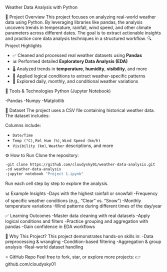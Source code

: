 Weather Data Analysis with Python

📌 Project Overview
This project focuses on analyzing real-world weather data using Python. By leveraging libraries like pandas, the analysis uncovers trends in temperature, rainfall, wind speed, and other climate parameters across different dates. The goal is to extract actionable insights and practice core data analysis techniques in a structured workflow.
🔍 Project Highlights

- ✅ Cleaned and processed real weather datasets using **Pandas**
- 📊 Performed detailed **Exploratory Data Analysis (EDA)**
- 🌡 Analyzed trends in **temperature**, **humidity**, **visibility**, and more
- 🧠 Applied logical conditions to extract weather-specific patterns
- 📅 Explored daily, monthly, and conditional weather variations

🧰 Tools & Technologies
Python (Jupyter Notebook)

-Pandas
-Numpy
-Matplotlib

📁 Dataset
The project uses a CSV file containing historical weather data. The dataset includes:

Columns include:
- `Date/Time`
- `Temp (°C)`, `Rel Hum (%)`, `Wind Speed (km/h)`
- `Visibility (km)`, `Weather` descriptions, and more


⚙️ How to Run
Clone the repository:

```bash
-git clone https://github.com/cloudysky01/weather-data-analysis.git
-cd weather-data-analysis
-jupyter notebook "Project 1.ipynb" 
```
Run each cell step by step to explore the analysis.

📊 Example Insights
-Days with the highest rainfall or snowfall
-Frequency of specific weather conditions (e.g., “Clear” vs. “Snow”)
-Monthly temperature variations
-Wind patterns during different times of the day/year

✅ Learning Outcomes
-Master data cleaning with real datasets
-Apply logical conditions and filters
-Practice grouping and aggregation with pandas
-Gain confidence in EDA workflows

🎯 Why This Project?
This project demonstrates hands-on skills in:
-Data preprocessing & wrangling
-Condition-based filtering
-Aggregation & group analysis
-Real-world dataset handling

⭐ GitHub Repo
Feel free to fork, star, or explore more projects:
👉 github.com/cloudysky01
